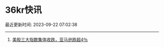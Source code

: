 # 36kr快讯

最近更新时间: 2023-09-22 07:02:38

--- 
1. [美股三大指数集体收跌，亚马逊跌超4％](https://www.36kr.com/newsflashes/2442266832148355) 
